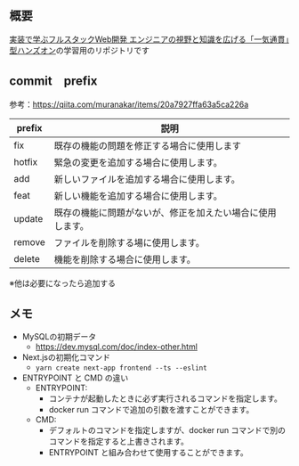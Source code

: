 ## 概要
[実装で学ぶフルスタックWeb開発 エンジニアの視野と知識を広げる「一気通貫」型ハンズオン](https://www.shoeisha.co.jp/book/detail/9784798179834)の学習用のリポジトリです

## commit　prefix
参考：https://qiita.com/muranakar/items/20a7927ffa63a5ca226a

| prefix | 説明 |
| ----- | ----- |
|fix	|既存の機能の問題を修正する場合に使用します|
|hotfix	|緊急の変更を追加する場合に使用します。|
|add	|新しいファイルを追加する場合に使用します。|
|feat	|新しい機能を追加する場合に使用します。|
|update	|既存の機能に問題がないが、修正を加えたい場合に使用します。|
|remove |ファイルを削除する場に使用します。|
|delete |機能を削除する場合に使用します。|

※他は必要になったら追加する

## メモ
- MySQLの初期データ
    - https://dev.mysql.com/doc/index-other.html
- Next.jsの初期化コマンド
    - `yarn create next-app frontend --ts --eslint`
- ENTRYPOINT と CMD の違い
    - ENTRYPOINT:
        - コンテナが起動したときに必ず実行されるコマンドを指定します。
        - docker run コマンドで追加の引数を渡すことができます。
    - CMD:
        - デフォルトのコマンドを指定しますが、docker run コマンドで別のコマンドを指定すると上書きされます。
        - ENTRYPOINT と組み合わせて使用することができます。